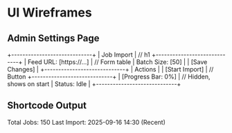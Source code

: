 # UI Wireframes

## Admin Settings Page
+-----------------------------+
| Job Import                  |  // h1
+-----------------------------+
| Feed URL: [https://...]     |  // Form table
| Batch Size: [50]            |
| [Save Changes]              |
+-----------------------------+
| Actions                     |
| [Start Import]              |  // Button
+-----------------------------+
| [Progress Bar: 0%]          |  // Hidden, shows on start
| Status: Idle                |
+-----------------------------+


## Shortcode Output

  Total Jobs: 150
  Last Import: 2025-09-16 14:30 (Recent)
